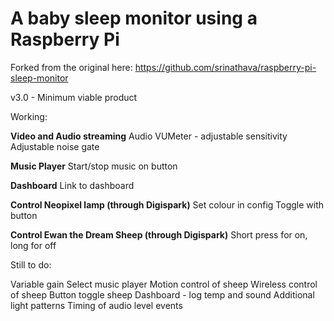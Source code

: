 # A baby sleep monitor using a Raspberry Pi

Forked from the original here: https://github.com/srinathava/raspberry-pi-sleep-monitor

v3.0 - Minimum viable product

Working:

<b>Video and Audio streaming</b>
Audio VUMeter - adjustable sensitivity
Adjustable noise gate

<b>Music Player</b>
Start/stop music on button

<b>Dashboard</b>
Link to dashboard

<b>Control Neopixel lamp (through Digispark)</b>
Set colour in config
Toggle with button

<b>Control Ewan the Dream Sheep (through Digispark)</b>
Short press for on, long for off

Still to do:

Variable gain
Select music player
Motion control of sheep
Wireless control of sheep
Button toggle sheep
Dashboard - log temp and sound
Additional light patterns
Timing of audio level events